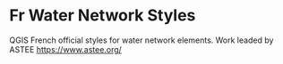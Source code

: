 # Fr Water Network Styles

QGIS French official styles for water network elements. 
Work leaded by ASTEE https://www.astee.org/ 
